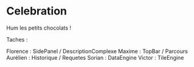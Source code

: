 Celebration
===========

Hum les petits chocolats !


Taches : 

  Florence :  SidePanel / DescriptionComplexe
  Maxime :    TopBar / Parcours
  Aurélien :  Historique / Requetes
  Sorian :    DataEngine
  Victor :    TileEngine
